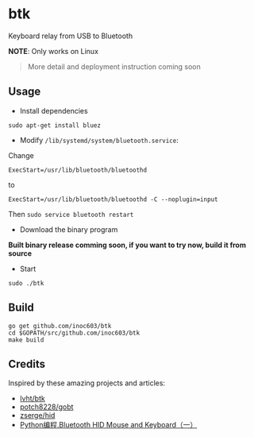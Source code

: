 # btk
Keyboard relay from USB to Bluetooth

**NOTE**: Only works on Linux

> More detail and deployment instruction coming soon

## Usage

- Install dependencies

```
sudo apt-get install bluez
```

- Modify `/lib/systemd/system/bluetooth.service`:

Change
```
ExecStart=/usr/lib/bluetooth/bluetoothd
```
to
```
ExecStart=/usr/lib/bluetooth/bluetoothd -C --noplugin=input
```

Then `sudo service bluetooth restart`

- Download the binary program

**Built binary release comming soon, if you want to try now, build it from source**

- Start

```
sudo ./btk
```

## Build

```
go get github.com/inoc603/btk
cd $GOPATH/src/github.com/inoc603/btk
make build
```

## Credits

Inspired by these amazing projects and articles:
- [lvht/btk](https://github.com/lvht/btk)
- [potch8228/gobt](https://github.com/potch8228/gobt)
- [zserge/hid](https://github.com/zserge/hid)
- [Python编程.Bluetooth HID Mouse and Keyboard（一）](http://blog.csdn.net/huipengzhao/article/details/18268201)
